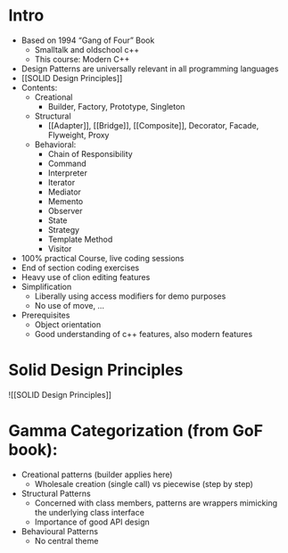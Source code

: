 # Intro

- Based on 1994 “Gang of Four” Book
	- Smalltalk and oldschool c++
	- This course: Modern C++
- Design Patterns are universally relevant in all programming languages
- [[SOLID Design Principles]]
- Contents:
	- Creational
		- Builder, Factory, Prototype, Singleton
	- Structural
		- [[Adapter]], [[Bridge]], [[Composite]], Decorator, Facade, Flyweight, Proxy
	- Behavioral:
		- Chain of Responsibility
		- Command
		- Interpreter
		- Iterator
		- Mediator
		- Memento
		- Observer
		- State
		- Strategy
		- Template Method
		- Visitor
- 100% practical Course, live coding sessions
- End of section coding exercises
- Heavy use of clion editing features
- Simplification
	- Liberally using access modifiers for demo purposes
	- No use of move, …
- Prerequisites
	- Object orientation
	- Good understanding of c++ features, also modern features

# Solid Design Principles

![[SOLID Design Principles]]

# Gamma Categorization (from GoF book):

- Creational patterns (builder applies here)
	- Wholesale creation (single call) vs piecewise (step by step)
- Structural Patterns
	- Concerned with class members, patterns are wrappers mimicking the underlying class interface
	- Importance of good API design
- Behavioural Patterns
	- No central theme
